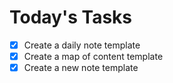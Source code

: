 # Today's Tasks 
- [x] Create a daily note template
- [x] Create a map of content template
- [x] Create a new note template